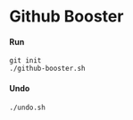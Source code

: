 Github Booster
==============

#### Run
```
git init
./github-booster.sh
```

#### Undo
```
./undo.sh
```
